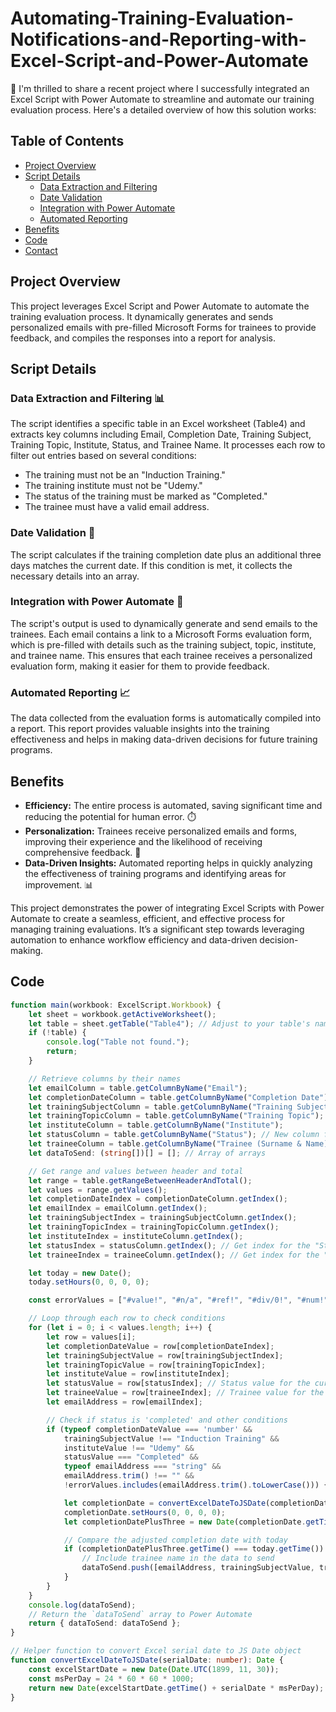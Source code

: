 # Automating-Training-Evaluation-Notifications-and-Reporting-with-Excel-Script-and-Power-Automate

🚀 I'm thrilled to share a recent project where I successfully integrated an Excel Script with Power Automate to streamline and automate our training evaluation process. Here's a detailed overview of how this solution works:

## Table of Contents
- [Project Overview](#project-overview)
- [Script Details](#script-details)
  - [Data Extraction and Filtering](#data-extraction-and-filtering)
  - [Date Validation](#date-validation)
  - [Integration with Power Automate](#integration-with-power-automate)
  - [Automated Reporting](#automated-reporting)
- [Benefits](#benefits)
- [Code](#code)
- [Contact](#contact)

## Project Overview
This project leverages Excel Script and Power Automate to automate the training evaluation process. It dynamically generates and sends personalized emails with pre-filled Microsoft Forms for trainees to provide feedback, and compiles the responses into a report for analysis.

## Script Details

### Data Extraction and Filtering 📊
The script identifies a specific table in an Excel worksheet (Table4) and extracts key columns including Email, Completion Date, Training Subject, Training Topic, Institute, Status, and Trainee Name.
It processes each row to filter out entries based on several conditions:
- The training must not be an "Induction Training."
- The training institute must not be "Udemy."
- The status of the training must be marked as "Completed."
- The trainee must have a valid email address.

### Date Validation 📅
The script calculates if the training completion date plus an additional three days matches the current date.
If this condition is met, it collects the necessary details into an array.

### Integration with Power Automate 🤖
The script's output is used to dynamically generate and send emails to the trainees.
Each email contains a link to a Microsoft Forms evaluation form, which is pre-filled with details such as the training subject, topic, institute, and trainee name.
This ensures that each trainee receives a personalized evaluation form, making it easier for them to provide feedback.

### Automated Reporting 📈
The data collected from the evaluation forms is automatically compiled into a report.
This report provides valuable insights into the training effectiveness and helps in making data-driven decisions for future training programs.

## Benefits
- **Efficiency:** The entire process is automated, saving significant time and reducing the potential for human error. ⏱️
- **Personalization:** Trainees receive personalized emails and forms, improving their experience and the likelihood of receiving comprehensive feedback. 💌
- **Data-Driven Insights:** Automated reporting helps in quickly analyzing the effectiveness of training programs and identifying areas for improvement. 📊

This project demonstrates the power of integrating Excel Scripts with Power Automate to create a seamless, efficient, and effective process for managing training evaluations. It’s a significant step towards leveraging automation to enhance workflow efficiency and data-driven decision-making.

## Code

```typescript
function main(workbook: ExcelScript.Workbook) {
    let sheet = workbook.getActiveWorksheet();
    let table = sheet.getTable("Table4"); // Adjust to your table's name
    if (!table) {
        console.log("Table not found.");
        return;
    }

    // Retrieve columns by their names
    let emailColumn = table.getColumnByName("Email");
    let completionDateColumn = table.getColumnByName("Completion Date");
    let trainingSubjectColumn = table.getColumnByName("Training Subject");
    let trainingTopicColumn = table.getColumnByName("Training Topic");
    let instituteColumn = table.getColumnByName("Institute");
    let statusColumn = table.getColumnByName("Status"); // New column for status
    let traineeColumn = table.getColumnByName("Trainee (Surname & Name)"); // Retrieve Trainee column
    let dataToSend: (string[])[] = []; // Array of arrays

    // Get range and values between header and total
    let range = table.getRangeBetweenHeaderAndTotal();
    let values = range.getValues();
    let completionDateIndex = completionDateColumn.getIndex();
    let emailIndex = emailColumn.getIndex();
    let trainingSubjectIndex = trainingSubjectColumn.getIndex();
    let trainingTopicIndex = trainingTopicColumn.getIndex();
    let instituteIndex = instituteColumn.getIndex();
    let statusIndex = statusColumn.getIndex(); // Get index for the "Status" column
    let traineeIndex = traineeColumn.getIndex(); // Get index for the "Trainee" column

    let today = new Date();
    today.setHours(0, 0, 0, 0);

    const errorValues = ["#value!", "#n/a", "#ref!", "#div/0!", "#num!", "#name?", "#null!"];

    // Loop through each row to check conditions
    for (let i = 0; i < values.length; i++) {
        let row = values[i];
        let completionDateValue = row[completionDateIndex];
        let trainingSubjectValue = row[trainingSubjectIndex];
        let trainingTopicValue = row[trainingTopicIndex];
        let instituteValue = row[instituteIndex];
        let statusValue = row[statusIndex]; // Status value for the current row
        let traineeValue = row[traineeIndex]; // Trainee value for the current row
        let emailAddress = row[emailIndex];

        // Check if status is 'completed' and other conditions
        if (typeof completionDateValue === 'number' &&
            trainingSubjectValue !== "Induction Training" &&
            instituteValue !== "Udemy" &&
            statusValue === "Completed" &&
            typeof emailAddress === "string" &&
            emailAddress.trim() !== "" &&
            !errorValues.includes(emailAddress.trim().toLowerCase())) {

            let completionDate = convertExcelDateToJSDate(completionDateValue);
            completionDate.setHours(0, 0, 0, 0);
            let completionDatePlusThree = new Date(completionDate.getTime() + (3 * 24 * 60 * 60 * 1000)); // Adding 3 days to completion date

            // Compare the adjusted completion date with today
            if (completionDatePlusThree.getTime() === today.getTime()) {
                // Include trainee name in the data to send
                dataToSend.push([emailAddress, trainingSubjectValue, trainingTopicValue, instituteValue, traineeValue]);
            }
        }
    }
    console.log(dataToSend);
    // Return the `dataToSend` array to Power Automate
    return { dataToSend: dataToSend };
}

// Helper function to convert Excel serial date to JS Date object
function convertExcelDateToJSDate(serialDate: number): Date {
    const excelStartDate = new Date(Date.UTC(1899, 11, 30));
    const msPerDay = 24 * 60 * 60 * 1000;
    return new Date(excelStartDate.getTime() + serialDate * msPerDay);
}
